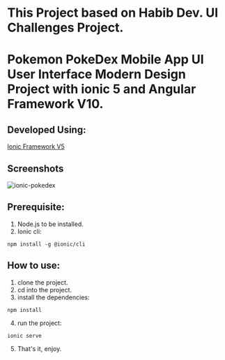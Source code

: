 # This Project based on Habib Dev. UI Challenges Project.
# Pokemon PokeDex Mobile App UI User Interface Modern Design Project with ionic 5 and Angular Framework V10.

## Developed Using:
<p align="left">
    <a href="https://ionicframework.com/">Ionic Framework V5</a>
</p>

## Screenshots
![ionic-pokedex](https://user-images.githubusercontent.com/31030616/88213261-85676680-cc69-11ea-94df-8d715d24372f.png)

## Prerequisite:
1. Node.js to be installed.
2. Ionic cli:
```
npm install -g @ionic/cli
```

## How to use:
1. clone the project.
2. cd into the project.
3. install the dependencies:
```
npm install
```
4. run the project:
```
ionic serve
```
5. That's it, enjoy.